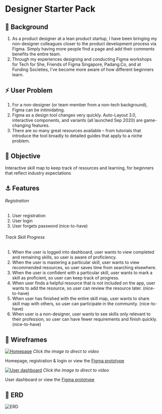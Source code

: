 # Designer Starter Pack

## :seedling:	Background
1. As a product designer at a lean product startup, I have been bringing my non-designer colleagues closer to the product development process via Figma. Simply having more people find a page and add their comments benefits the entire team.  
2. Through my experiences designing and conducting Figma workshops for Tech for She, Friends of Figma Singapore, Padang.Co, and at Funding Societies, I've become more aware of how different beginners learn.

## :zap: User Problem
1. For a non-designer (or team member from a non-tech background), Figma can be intimidating. 
2. Figma as a design tool changes very quickly. Auto-Layout 3.0, interactive components, and variants (all launched Sep 2020) are game-changing features. 
3. There are so many great resources available – from tutorials that introduce the tool broadly to detailed guides that apply to a niche problem. 

## :rainbow: Objective
Interactive skill map to keep track of resources and learning, for beginners that reflect industry expectations 

## :anchor: Features

###### Registration
1. User registration
2. User login
3. User forgets password (nice-to-have)

###### Track Skill Progress
1. When the user is logged into dashboard, user wants to view completed and remaining skills, so user is aware of proficiency. 
2. When the user is mastering a particular skill, user wants to view recommended resources, so user saves time from searching elsewhere. 
3. When the user is confident with a particular skill, user wants to mark a skill as proficient, so user can keep track of progress.
4. When user finds a helpful resource that is not included on the app, user wants to add the resource, so user can review the resource later. (nice-to-have) 
5. When user has finished with the entire skill map, user wants to share skill map with others, so user can participate in the community. (nice-to-have)
6. When user is a non-designer, user wants to see skills only relevant to their profession, so user can have fewer requirements and finish quickly. (nice-to-have)

## :construction:	Wireframes
[![Homepage](https://user-images.githubusercontent.com/31368622/119685731-346f6280-be78-11eb-872d-92ceffb0f5e5.png)](https://youtu.be/LZDFuixLwAM "Homepage")
_Click the image to direct to video_

Homepage, registration & login or view the [Figma prototype](https://www.figma.com/proto/TiH1DMdEklZRkH2A9zgZiO/Designer-Starter-Pack-2021?page-id=1%3A13&node-id=1%3A15&viewport=225%2C294%2C0.08014687895774841&scaling=scale-down)

[![User dashboard](https://user-images.githubusercontent.com/31368622/119685946-6b457880-be78-11eb-871a-210ee0612fd5.png)](https://youtu.be/PnMmIwZ6VvQ "User dashboard")
_Click the image to direct to video_

User dashboard or view the [Figma prototype](https://www.figma.com/proto/TiH1DMdEklZRkH2A9zgZiO/Designer-Starter-Pack-2021?page-id=15%3A0&node-id=21%3A270&viewport=564%2C81%2C0.3625868260860443&scaling=min-zoom)

## :construction: ERD  
![ERD](https://user-images.githubusercontent.com/31368622/119684196-e4dc6700-be76-11eb-8347-bccea62c887e.png)

